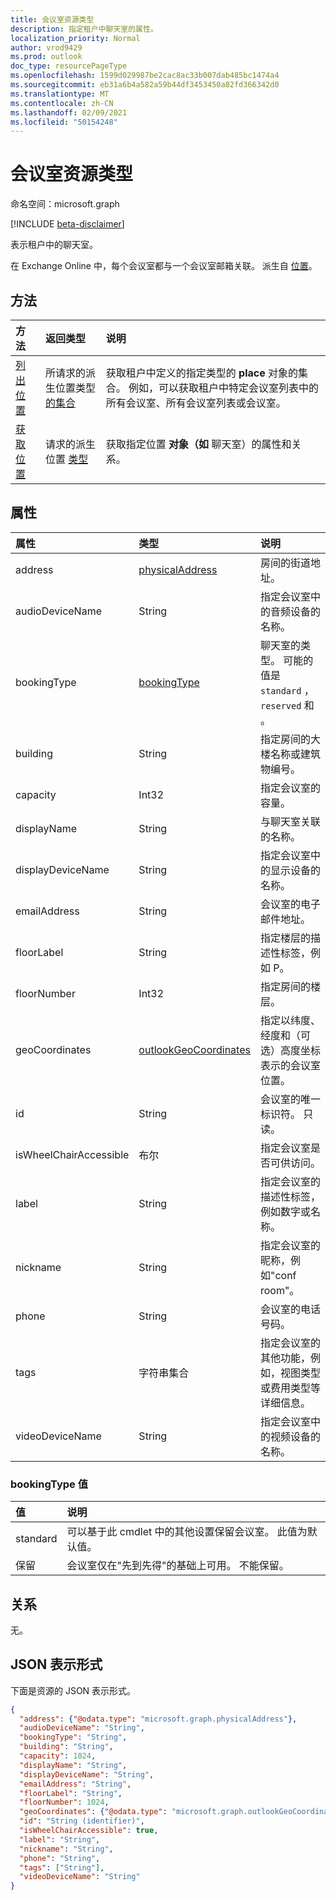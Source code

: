 ```yaml
---
title: 会议室资源类型
description: 指定租户中聊天室的属性。
localization_priority: Normal
author: vrod9429
ms.prod: outlook
doc_type: resourcePageType
ms.openlocfilehash: 1599d029987be2cac8ac33b007dab485bc1474a4
ms.sourcegitcommit: eb31a6b4a582a59b44df3453450a82fd366342d0
ms.translationtype: MT
ms.contentlocale: zh-CN
ms.lasthandoff: 02/09/2021
ms.locfileid: "50154248"
---
```

# <a name="room-resource-type"></a>会议室资源类型

命名空间：microsoft.graph

[!INCLUDE [beta-disclaimer](../../includes/beta-disclaimer.md)]

表示租户中的聊天室。 

在 Exchange Online 中，每个会议室都与一个会议室邮箱关联。 派生自 [位置](place.md)。

## <a name="methods"></a>方法

| 方法                              | 返回类型                  | 说明 |
|:------------------------------------|:-----------------------------|:--------|
| [列出位置](../api/place-list.md) | 所请求的派生位置类型 [的集合](place.md) | 获取租户中定义的指定类型的 **place** 对象的集合。 例如，可以获取租户中特定会议室列表中的所有会议室、所有会议室列表或会议室。 |
| [获取位置](../api/place-get.md)    | 请求的派生位置 [类型](place.md)            | 获取指定位置 **对象（如** 聊天室）的属性和关系。 |

## <a name="properties"></a>属性

| 属性               | 类型                                              | 说明 |
|:-----------------------|:--------------------------------------------------|:--|
| address                | [physicalAddress](physicaladdress.md)             | 房间的街道地址。 |
| audioDeviceName        | String                                            | 指定会议室中的音频设备的名称。 |
| bookingType            | [bookingType](#bookingtype-values)                | 聊天室的类型。 可能的值是 `standard` ， `reserved` 和 。 |
| building               | String                                            | 指定房间的大楼名称或建筑物编号。 |
| capacity               | Int32                                             | 指定会议室的容量。 |
| displayName            | String                                            | 与聊天室关联的名称。 |
| displayDeviceName      | String                                            | 指定会议室中的显示设备的名称。 |
| emailAddress           | String                                            | 会议室的电子邮件地址。 |
| floorLabel             | String                                            | 指定楼层的描述性标签，例如 P。 |
| floorNumber            | Int32                                             | 指定房间的楼层。 |
| geoCoordinates         | [outlookGeoCoordinates](outlookgeocoordinates.md) | 指定以纬度、经度和（可选）高度坐标表示的会议室位置。 |
| id                     | String                                            | 会议室的唯一标识符。 只读。 |
| isWheelChairAccessible | 布尔                                           | 指定会议室是否可供访问。 |
| label                  | String                                            | 指定会议室的描述性标签，例如数字或名称。 |
| nickname               | String                                            | 指定会议室的昵称，例如"conf room"。 |
| phone                  | String                                            | 会议室的电话号码。 |
| tags                   | 字符串集合                                 | 指定会议室的其他功能，例如，视图类型或费用类型等详细信息。 |
| videoDeviceName        | String                                            | 指定会议室中的视频设备的名称。 |

### <a name="bookingtype-values"></a>bookingType 值

| 值    | 说明                                               |
|:---------|:----------------------------------------------------------|
| standard | 可以基于此 cmdlet 中的其他设置保留会议室。 此值为默认值。 |
| 保留 | 会议室仅在"先到先得"的基础上可用。 不能保留。|

## <a name="relationships"></a>关系

无。

## <a name="json-representation"></a>JSON 表示形式

下面是资源的 JSON 表示形式。

<!-- {
  "blockType": "resource",
  "optionalProperties": [

  ],
  "@odata.type": "microsoft.graph.room"
}-->

```json
{
  "address": {"@odata.type": "microsoft.graph.physicalAddress"},
  "audioDeviceName": "String",
  "bookingType": "String",
  "building": "String",
  "capacity": 1024,
  "displayName": "String",
  "displayDeviceName": "String",
  "emailAddress": "String",
  "floorLabel": "String",
  "floorNumber": 1024,
  "geoCoordinates": {"@odata.type": "microsoft.graph.outlookGeoCoordinates"},
  "id": "String (identifier)",
  "isWheelChairAccessible": true,
  "label": "String",
  "nickname": "String",
  "phone": "String",
  "tags": ["String"],
  "videoDeviceName": "String"
}
```

<!-- uuid: 16cd6b66-4b1a-43a1-adaf-3a886856ed98
2019-02-04 14:57:30 UTC -->
<!-- {
  "type": "#page.annotation",
  "description": "room resource",
  "keywords": "",
  "section": "documentation",
  "tocPath": ""
}-->


